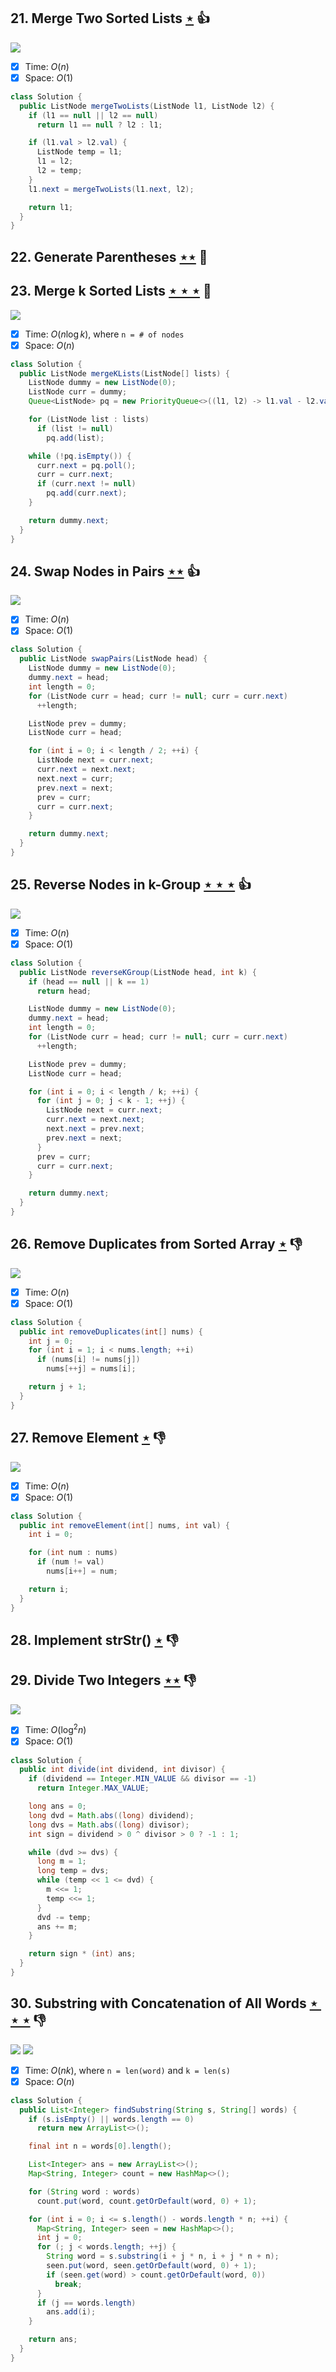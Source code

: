 ## 21. Merge Two Sorted Lists [$\star$](https://leetcode.com/problems/merge-two-sorted-lists) :thumbsup:

![](https://img.shields.io/badge/-Linked%20List-90B44B.svg?style=flat-square)

- [x] Time: $O(n)$
- [x] Space: $O(1)$

```java
class Solution {
  public ListNode mergeTwoLists(ListNode l1, ListNode l2) {
    if (l1 == null || l2 == null)
      return l1 == null ? l2 : l1;

    if (l1.val > l2.val) {
      ListNode temp = l1;
      l1 = l2;
      l2 = temp;
    }
    l1.next = mergeTwoLists(l1.next, l2);

    return l1;
  }
}
```

## 22. Generate Parentheses [$\star\star$](https://leetcode.com/problems/generate-parentheses) :muscle:

## 23. Merge k Sorted Lists [$\star\star\star$](https://leetcode.com/problems/merge-k-sorted-lists) :muscle:

![](https://img.shields.io/badge/-Heap-0F4C3A.svg?style=flat-square)

- [x] Time: $O(n\log k)$, where `n = # of nodes`
- [x] Space: $O(n)$

```java
class Solution {
  public ListNode mergeKLists(ListNode[] lists) {
    ListNode dummy = new ListNode(0);
    ListNode curr = dummy;
    Queue<ListNode> pq = new PriorityQueue<>((l1, l2) -> l1.val - l2.val);

    for (ListNode list : lists)
      if (list != null)
        pq.add(list);

    while (!pq.isEmpty()) {
      curr.next = pq.poll();
      curr = curr.next;
      if (curr.next != null)
        pq.add(curr.next);
    }

    return dummy.next;
  }
}
```

## 24. Swap Nodes in Pairs [$\star\star$](https://leetcode.com/problems/swap-nodes-in-pairs) :thumbsup:

![](https://img.shields.io/badge/-Linked%20List-90B44B.svg?style=flat-square)

- [x] Time: $O(n)$
- [x] Space: $O(1)$

```java
class Solution {
  public ListNode swapPairs(ListNode head) {
    ListNode dummy = new ListNode(0);
    dummy.next = head;
    int length = 0;
    for (ListNode curr = head; curr != null; curr = curr.next)
      ++length;

    ListNode prev = dummy;
    ListNode curr = head;

    for (int i = 0; i < length / 2; ++i) {
      ListNode next = curr.next;
      curr.next = next.next;
      next.next = curr;
      prev.next = next;
      prev = curr;
      curr = curr.next;
    }

    return dummy.next;
  }
}
```

## 25. Reverse Nodes in k-Group [$\star\star\star$](https://leetcode.com/problems/reverse-nodes-in-k-group) :thumbsup:

![](https://img.shields.io/badge/-Linked%20List-90B44B.svg?style=flat-square)

- [x] Time: $O(n)$
- [x] Space: $O(1)$

```java
class Solution {
  public ListNode reverseKGroup(ListNode head, int k) {
    if (head == null || k == 1)
      return head;

    ListNode dummy = new ListNode(0);
    dummy.next = head;
    int length = 0;
    for (ListNode curr = head; curr != null; curr = curr.next)
      ++length;

    ListNode prev = dummy;
    ListNode curr = head;

    for (int i = 0; i < length / k; ++i) {
      for (int j = 0; j < k - 1; ++j) {
        ListNode next = curr.next;
        curr.next = next.next;
        next.next = prev.next;
        prev.next = next;
      }
      prev = curr;
      curr = curr.next;
    }

    return dummy.next;
  }
}
```

## 26. Remove Duplicates from Sorted Array [$\star$](https://leetcode.com/problems/remove-duplicates-from-sorted-array) :thumbsdown:

![](https://img.shields.io/badge/-Two%20Pointers-2EA9DF.svg?style=flat-square)

- [x] Time: $O(n)$
- [x] Space: $O(1)$

```java
class Solution {
  public int removeDuplicates(int[] nums) {
    int j = 0;
    for (int i = 1; i < nums.length; ++i)
      if (nums[i] != nums[j])
        nums[++j] = nums[i];

    return j + 1;
  }
}
```

## 27. Remove Element [$\star$](https://leetcode.com/problems/remove-element) :thumbsdown:

![](https://img.shields.io/badge/-Two%20Pointers-2EA9DF.svg?style=flat-square)

- [x] Time: $O(n)$
- [x] Space: $O(1)$

```java
class Solution {
  public int removeElement(int[] nums, int val) {
    int i = 0;

    for (int num : nums)
      if (num != val)
        nums[i++] = num;

    return i;
  }
}
```

## 28. Implement strStr() [$\star$](https://leetcode.com/problems/implement-strstr) :thumbsdown:

## 29. Divide Two Integers [$\star\star$](https://leetcode.com/problems/divide-two-integers) :thumbsdown:

![](https://img.shields.io/badge/-Math-434343.svg?style=flat-square)

- [x] Time: $O(\log^2 n)$
- [x] Space: $O(1)$

```java
class Solution {
  public int divide(int dividend, int divisor) {
    if (dividend == Integer.MIN_VALUE && divisor == -1)
      return Integer.MAX_VALUE;

    long ans = 0;
    long dvd = Math.abs((long) dividend);
    long dvs = Math.abs((long) divisor);
    int sign = dividend > 0 ^ divisor > 0 ? -1 : 1;

    while (dvd >= dvs) {
      long m = 1;
      long temp = dvs;
      while (temp << 1 <= dvd) {
        m <<= 1;
        temp <<= 1;
      }
      dvd -= temp;
      ans += m;
    }

    return sign * (int) ans;
  }
}
```

## 30. Substring with Concatenation of All Words [$\star\star\star$](https://leetcode.com/problems/substring-with-concatenation-of-all-words) :thumbsdown:

![](https://img.shields.io/badge/-Hash%20Table-7BA23F.svg?style=flat-square) ![](https://img.shields.io/badge/-Two%20Pointers-2EA9DF.svg?style=flat-square)

- [x] Time: $O(nk)$, where `n = len(word)` and `k = len(s)`
- [x] Space: $O(n)$

```java
class Solution {
  public List<Integer> findSubstring(String s, String[] words) {
    if (s.isEmpty() || words.length == 0)
      return new ArrayList<>();

    final int n = words[0].length();

    List<Integer> ans = new ArrayList<>();
    Map<String, Integer> count = new HashMap<>();

    for (String word : words)
      count.put(word, count.getOrDefault(word, 0) + 1);

    for (int i = 0; i <= s.length() - words.length * n; ++i) {
      Map<String, Integer> seen = new HashMap<>();
      int j = 0;
      for (; j < words.length; ++j) {
        String word = s.substring(i + j * n, i + j * n + n);
        seen.put(word, seen.getOrDefault(word, 0) + 1);
        if (seen.get(word) > count.getOrDefault(word, 0))
          break;
      }
      if (j == words.length)
        ans.add(i);
    }

    return ans;
  }
}
```
